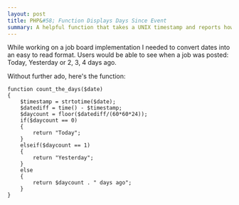 ```yaml
---
layout: post
title: PHP&#58; Function Displays Days Since Event
summary: A helpful function that takes a UNIX timestamp and reports how many days ago that time occured.
---
```

While working on a job board implementation I needed to convert dates into an easy to read format. Users would be able to see when a job was posted: Today, Yesterday or 2, 3, 4 days ago.

Without further ado, here's the function:

<pre><code class="language-clike">function count_the_days($date)
{
	$timestamp = strtotime($date);
	$datediff = time() - $timestamp;
	$daycount = floor($datediff/(60*60*24));
	if($daycount == 0)
	{
		return "Today";
	}
	elseif($daycount == 1)
	{
		return "Yesterday";
	}
	else
	{
		return $daycount . " days ago";
	}
}
</code></pre>